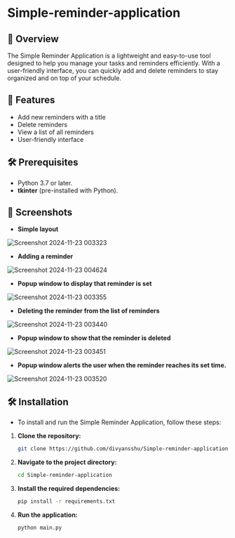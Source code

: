 # Simple-reminder-application
## 🚀 Overview
The Simple Reminder Application is a lightweight and easy-to-use tool designed to help you manage your tasks and reminders efficiently. With a user-friendly interface, you can quickly add and delete reminders to stay organized and on top of your schedule.

## 🌟 Features
- Add new reminders with a title
- Delete reminders
- View a list of all reminders
- User-friendly interface

## 🛠️ Prerequisites
- Python 3.7 or later.
- **tkinter** (pre-installed with Python).

## 🎨 Screenshots
- **Simple layout**
  
![Screenshot 2024-11-23 003323](https://github.com/user-attachments/assets/45d1c770-75af-48ab-93c2-fb361c86fa18)

- **Adding a reminder**
  
![Screenshot 2024-11-23 004624](https://github.com/user-attachments/assets/fbff2a1c-761e-4062-ad94-74ad4a63ee01)

- **Popup window to display that reminder is set**
  
![Screenshot 2024-11-23 003355](https://github.com/user-attachments/assets/9b5a8b30-c19a-4ac0-aea3-80cb21f0fc46)

- **Deleting the reminder from the list of reminders**

![Screenshot 2024-11-23 003440](https://github.com/user-attachments/assets/c5648f78-588b-4170-a208-df2f08f143d4)

- **Popup window to show that the reminder is deleted**

![Screenshot 2024-11-23 003451](https://github.com/user-attachments/assets/1187b830-9f98-4652-aaba-b3ae10fbc667)

- **Popup window alerts the user when the reminder reaches its set time.**
  
![Screenshot 2024-11-23 003520](https://github.com/user-attachments/assets/86f7c48a-4eeb-424d-9d25-d8b3c5b931fc)


## 🛠️ Installation
- To install and run the Simple Reminder Application, follow these steps:

1. **Clone the repository:**
   ```sh
   git clone https://github.com/divyansshu/Simple-reminder-application.git
    ```
2. **Navigate to the project directory:**
   ```sh
   cd Simple-reminder-application
    ```
3. **Install the required dependencies:**
   ```sh
   pip install -r requirements.txt
    ```
4. **Run the application:**
   ```sh
   python main.py
    ```

